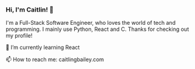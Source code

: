<!-- **caitlingbailey/caitlingbailey** is a ✨ _special_ ✨ repository because its `README.md` (this file) appears on your GitHub profile. -->
### Hi, I'm Caitlin! 👋

I'm a Full-Stack Software Engineer, who loves the world of tech and programming. I mainly use Python, React and C. Thanks for checking out my profile!

🌱 I’m currently learning React

📫 How to reach me: caitlingbailey.com

<!--

Here are some ideas to get you started:

- 🔭 I’m currently working on ...
- 🌱 I’m currently learning ...
- 👯 I’m looking to collaborate on ...
- 🤔 I’m looking for help with ...
- 💬 Ask me about ...
- 📫 How to reach me: ...
- 😄 Pronouns: ...
- ⚡ Fun fact: ...
-->
